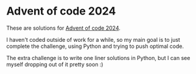 # Advent of code 2024

These are solutions for [Advent of code 2024](https://adventofcode.com/2024/about).

I haven't coded outside of work for a while, so my main goal is to just complete the challenge, using Python and trying to push optimal code.

The extra challenge is to write one liner solutions in Python, but I can see myself dropping out of it pretty soon :)
